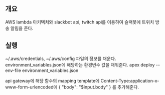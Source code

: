 ## 개요
AWS lambda 아키텍처와 slackbot api, twitch api를 이용하여 슬랙봇에 트위치 방송 알림을 준다.

## 실행
~/.aws/credentials, ~/.aws/config 파일의 정보를 채운다.
environment_variables.json에 해당하는 환경변수 값을 채워준다.
apex deploy --env-file environment_variables.json

api gateway에 해당 함수의 mapping template에 Content-Type:application-x-www-form-urlencoded에 
{
    "body": "$input.body"
}
를 추가해준다.
